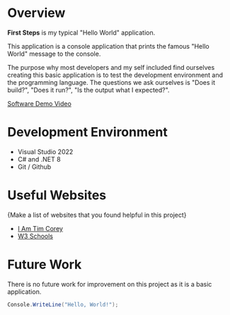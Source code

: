 # Overview

**First Steps** is my typical "Hello World" application.

This application is a console application that prints the famous "Hello World" message to the console.

The purpose why most developers and my self included find ourselves creating this basic application is to test the development environment and the programming language.
The questions we ask ourselves is "Does it build?", "Does it run?", "Is the output what I expected?".


[Software Demo Video](https://youtu.be/Dnn1EasYY5E )

# Development Environment

* Visual Studio 2022
* C# and .NET 8
* Git / Github
# Useful Websites

{Make a list of websites that you found helpful in this project}

- [I Am Tim Corey](https://www.youtube.com/user/IAmTimCorey)
- [W3 Schools](https://www.w3schools.com/cs/index.php)

# Future Work

There is no future work for improvement on this project as it is a basic application.

```csharp
Console.WriteLine("Hello, World!");
```